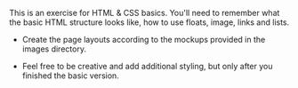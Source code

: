 This is an exercise for HTML & CSS basics. You'll need to remember what the basic HTML structure looks like, how to use floats, image, links and lists.

- Create the page layouts according to the mockups provided in the images directory. 

- Feel free to be creative and add additional styling, but only after you finished the basic version.
